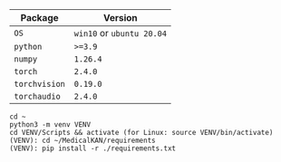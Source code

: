| Package                | Version                    |
|------------------------|----------------------------|
| `OS`                   | `win10` or  `ubuntu 20.04` |
| `python`               | `>=3.9`                    |
| `numpy`                | `1.26.4`                   |
| `torch`                | `2.4.0`                    |
| `torchvision`          | `0.19.0`                   |
| `torchaudio`           | `2.4.0`                    |

```
cd ~
python3 -m venv VENV
cd VENV/Scripts && activate (for Linux: source VENV/bin/activate)
(VENV): cd ~/MedicalKAN/requirements
(VENV): pip install -r ./requirements.txt
```
